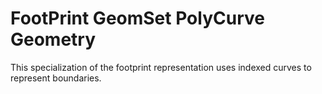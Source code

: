 FootPrint GeomSet PolyCurve Geometry
====================================

This specialization of the footprint representation uses indexed curves to represent boundaries.
